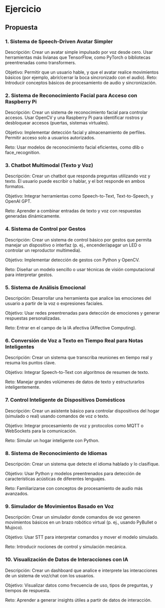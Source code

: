 # Ejercicio 

## Propuesta 

### 1. Sistema de Speech-Driven Avatar Simpler
Descripción: Crear un avatar simple impulsado por voz desde cero. Usar herramientas más livianas que TensorFlow, como PyTorch o bibliotecas preentrenadas como transformers.  

Objetivo: Permitir que un usuario hable, y que el avatar realice movimientos básicos (por ejemplo, abrir/cerrar la boca sincronizado con el audio).
Reto: Introducir conceptos básicos de procesamiento de audio y sincronización.

### 2. Sistema de Reconocimiento Facial para Acceso con Raspberry Pi
Descripción: Crear un sistema de reconocimiento facial para controlar accesos. Usar OpenCV y una Raspberry Pi para identificar rostros y desbloquear accesos (puertas, sistemas virtuales).

Objetivo: Implementar detección facial y almacenamiento de perfiles. Permitir acceso solo a usuarios autorizados.

Reto: Usar modelos de reconocimiento facial eficientes, como dlib o face_recognition.

### 3. Chatbot Multimodal (Texto y Voz)
Descripción: Crear un chatbot que responda preguntas utilizando voz y texto. El usuario puede escribir o hablar, y el bot responde en ambos formatos.

Objetivo: Integrar herramientas como Speech-to-Text, Text-to-Speech, y OpenAI GPT.

Reto: Aprender a combinar entradas de texto y voz con respuestas generadas dinámicamente.

### 4. Sistema de Control por Gestos
Descripción: Crear un sistema de control básico por gestos que permita manejar un dispositivo o interfaz (p. ej., encender/apagar un LED o controlar un reproductor multimedia).
 
Objetivo: Implementar detección de gestos con Python y OpenCV.

Reto: Diseñar un modelo sencillo o usar técnicas de visión computacional para interpretar gestos.

### 5. Sistema de Análisis Emocional
Descripción: Desarrollar una herramienta que analice las emociones del usuario a partir de la voz o expresiones faciales.

Objetivo: Usar redes preentrenadas para detección de emociones y generar respuestas personalizadas.

Reto: Entrar en el campo de la IA afectiva (Affective Computing).

### 6. Conversión de Voz a Texto en Tiempo Real para Notas Inteligentes
Descripción: Crear un sistema que transcriba reuniones en tiempo real y resuma los puntos clave.

Objetivo: Integrar Speech-to-Text con algoritmos de resumen de texto.

Reto: Manejar grandes volúmenes de datos de texto y estructurarlos inteligentemente.

### 7. Control Inteligente de Dispositivos Domésticos
Descripción: Crear un asistente básico para controlar dispositivos del hogar (simulado o real) usando comandos de voz o texto.

Objetivo: Integrar procesamiento de voz y protocolos como MQTT o WebSockets para la comunicación.

Reto: Simular un hogar inteligente con Python.

### 8. Sistema de Reconocimiento de Idiomas
Descripción: Crear un sistema que detecte el idioma hablado y lo clasifique.

Objetivo: Usar Python y modelos preentrenados para detección de características acústicas de diferentes lenguajes.

Reto: Familiarizarse con conceptos de procesamiento de audio más avanzados.

### 9. Simulador de Movimientos Basado en Voz
Descripción: Crear un simulador donde comandos de voz generen movimientos básicos en un brazo robótico virtual (p. ej., usando PyBullet o Mujoco).

Objetivo: Usar STT para interpretar comandos y mover el modelo simulado.

Reto: Introducir nociones de control y simulación mecánica.

### 10. Visualización de Datos de Interacciones con IA
Descripción: Crear un dashboard que analice e interprete las interacciones de un sistema de voz/chat con los usuarios.

Objetivo: Visualizar datos como frecuencia de uso, tipos de preguntas, y tiempos de respuesta.

Reto: Aprender a generar insights útiles a partir de datos de interacción.